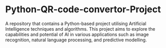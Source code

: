 # Python-QR-code-convertor-Project
A repository that contains a Python-based project utilising Artificial Intelligence techniques and algorithms. This project aims to explore the capabilities and potential of AI in various applications such as image recognition, natural language processing, and predictive modelling.
